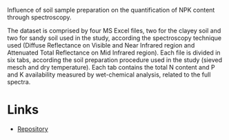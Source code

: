 Influence of soil sample preparation on the quantification of NPK content through spectroscopy.

The dataset is comprised by four MS Excel files, two for the clayey soil and two for sandy soil used 
in the study, according the spectroscopy technique used (Diffuse Reflectance on Visible and Near 
Infrared region and Attenuated Total Reflectance on Mid Infrared region). Each file is divided 
in six tabs, according the soil preparation procedure used in the study (sieved mesch and dry 
temperature). Each tab contains the total N content and P and K availability measured by 
wet-chemical analysis, related to the full spectra.


# Links

* [Repository](https://github.com/spectral-datasets/soil-npk)
